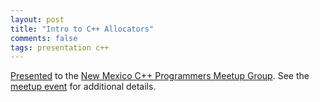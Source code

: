 ```yaml
---
layout: post
title: "Intro to C++ Allocators"
comments: false
tags: presentation c++
---
```


[Presented](/presentation/intro-allocators-cpp.pdf) to the [New Mexico C++ Programmers Meetup Group](https://www.meetup.com/new-mexico-cpp-programmers/).
See the [meetup event](https://www.meetup.com/new-mexico-cpp-programmers/events/293006593/) for additional details.
